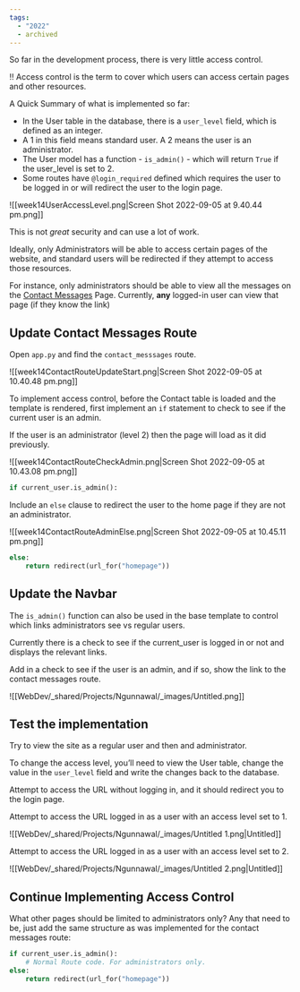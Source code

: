 ```yaml
---
tags:
  - "2022"
  - archived
---
```



So far in the development process, there is very little access control. 

<aside>
‼️ Access control is the term to cover which users can access certain pages and other resources.

</aside>

A Quick Summary of what is implemented so far: 

- In the User table in the database, there is a `user_level` field, which is defined as an integer.
- A 1 in this field means standard user. A 2 means the user is an administrator.
- The User model has a function - `is_admin()` - which will return `True` if the user_level is set to 2.
- Some routes have `@login_required` defined which requires the user to be logged in or will redirect the user to the login page.

![[week14UserAccessLevel.png|Screen Shot 2022-09-05 at 9.40.44 pm.png]]

This is not *great* security and can use a lot of work. 

Ideally, only Administrators will be able to access certain pages of the website, and standard users will be redirected if they attempt to access those resources. 

For instance, only administrators should be able to view all the messages on the [Contact Messages](https://www.notion.so/Contact-Messages-727997aeeb73406a91fb930af1d5a6cd?pvs=21) Page. Currently, **any** logged-in user can view that page (if they know the link)

## Update Contact Messages Route

Open `app.py` and find the `contact_messsages` route.

![[week14ContactRouteUpdateStart.png|Screen Shot 2022-09-05 at 10.40.48 pm.png]]

To implement access control, before the Contact table is loaded and the template is rendered, first implement an `if` statement to check to see if the current user is an admin.

If the user is an administrator (level 2) then the page will load as it did previously.

![[week14ContactRouteCheckAdmin.png|Screen Shot 2022-09-05 at 10.43.08 pm.png]]

```python
if current_user.is_admin():
```

Include an `else` clause to redirect the user to the home page if they are not an administrator. 

![[week14ContactRouteAdminElse.png|Screen Shot 2022-09-05 at 10.45.11 pm.png]]

```python
else:
	return redirect(url_for("homepage"))
```

## Update the Navbar

The `is_admin()` function can also be used in the base template to control which links administrators see vs regular users.

Currently there is a check to see if the current_user is logged in or not and displays the relevant links.

Add in a check to see if the user is an admin, and if so, show the link to the contact messages route.

![[WebDev/_shared/Projects/Ngunnawal/_images/Untitled.png]]

## Test the implementation

Try to view the site as a regular user and then and administrator.

To change the access level, you’ll need to view the User table, change the value in the `user_level` field and write the changes back to the database.

Attempt to access the URL without logging in, and it should redirect you to the login page.

Attempt to access the URL logged in as a user with an access level set to 1.

![[WebDev/_shared/Projects/Ngunnawal/_images/Untitled 1.png|Untitled]]

Attempt to access the URL logged in as a user with an access level set to 2.

![[WebDev/_shared/Projects/Ngunnawal/_images/Untitled 2.png|Untitled]]

## Continue Implementing Access Control

What other pages should be limited to administrators only? Any that need to be, just add the same structure as was implemented for the contact messages route:

```python
if current_user.is_admin():
	# Normal Route code. For administrators only.
else:
	return redirect(url_for("homepage"))
```
